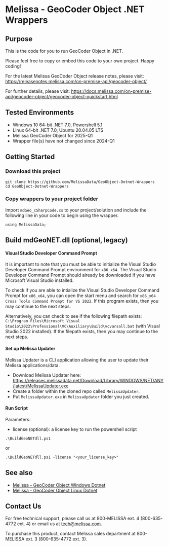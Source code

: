 # Melissa - GeoCoder Object .NET Wrappers

## Purpose
This is the code for you to run GeoCoder Object in .NET.

Please feel free to copy or embed this code to your own project. Happy coding!

For the latest Melissa GeoCoder Object release notes, please visit: https://releasenotes.melissa.com/on-premise-api/geocoder-object/

For further details, please visit: https://docs.melissa.com/on-premise-api/geocoder-object/geocoder-object-quickstart.html

## Tested Environments
- Windows 10 64-bit .NET 7.0, Powershell 5.1
- Linux 64-bit .NET 7.0, Ubuntu 20.04.05 LTS
- Melissa GeoCoder Object for 2025-Q1
- Wrapper file(s) have not changed since 2024-Q1

## Getting Started

### Download this project
```
git clone https://github.com/MelissaData/GeoObject-Dotnet-Wrappers
cd GeoObject-Dotnet-Wrappers
```

### Copy wrappers to your project folder
Import `mdGeo_cSharpCode.cs` to your project/solution and include the following line in your code to begin using the wrapper.

```
using MelissaData;
```

## Build mdGeoNET.dll (optional, legacy)

#### Visual Studio Developer Command Prompt
It is important to note that you must be able to initialize the Visual Studio Developer Command Prompt environment for `x86_x64`. The Visual Studio Developer Command Prompt should already be downloaded if you have Microsoft Visual Studio installed. 

To check if you are able to intialize the Visual Studio Developer Command Prompt for `x86_x64`, you can open the start menu and search for `x86_x64 Cross Tools Command Prompt for VS 2022`. If this program exists, then you may continue to the next steps.

Alternatively, you can check to see if the following filepath exists: `C:\Program Files\Microsoft Visual Studio\2022\Professional\VC\Auxiliary\Build\vcvarsall.bat` (with Visual Studio 2022 installed). If the filepath exists, then you may continue to the next steps.

#### Set up Melissa Updater 
Melissa Updater is a CLI application allowing the user to update their Melissa applications/data. 

- Download Melissa Updater here: <https://releases.melissadata.net/Download/Library/WINDOWS/NET/ANY/latest/MelissaUpdater.exe>
- Create a folder within the cloned repo called `MelissaUpdater`.
- Put `MelissaUpdater.exe` in `MelissaUpdater` folder you just created.

#### Run Script
Parameters:
- license (optional): a license key to run the powershell script

```
.\BuildGeoNETdll.ps1
```

or

```
.\BuildGeoNETdll.ps1 -license "<your_license_key>"
```

## See also
- [Melissa - GeoCoder Object Windows Dotnet](https://github.com/MelissaData/GeoObject-Dotnet)
- [Melissa - GeoCoder Object Linux Dotnet](https://github.com/MelissaData/GeoObject-Dotnet-Linux)
    
## Contact Us
For free technical support, please call us at 800-MELISSA ext. 4 (800-635-4772 ext. 4) or email us at tech@melissa.com.

To purchase this product, contact Melissa sales department at 800-MELISSA ext. 3 (800-635-4772 ext. 3).
